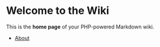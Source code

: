 # Welcome to the Wiki

This is the **home page** of your PHP-powered Markdown wiki.

- [About](wiki.php?page=About)
